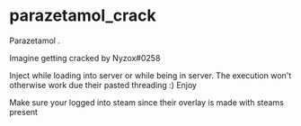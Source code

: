 # parazetamol_crack

Parazetamol .

Imagine getting cracked by Nyzox#0258

Inject while loading into server or while being in server. The execution won't otherwise work due their pasted threading :) Enjoy

Make sure your logged into steam since their overlay is made with steams present
